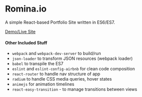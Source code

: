 # Romina.io
A simple React-based Portfolio Site written in ES6/ES7.

[Demo/Live Site](http://romina.io)

#### Other Included Stuff
- `webpack` and `webpack-dev-server` to build/run
- `json-loader` to transform JSON resources (webpack loader)
- `babel` to transpile the ES7
- `eslint` and `eslint-config-airbnb` for clean code composition
- `react-router` to handle nav structure of app
- `radium` to handle CSS media queries, hover states
- `animejs` for animation timelines
- `react-easy-transition` - to manage transitions between views
